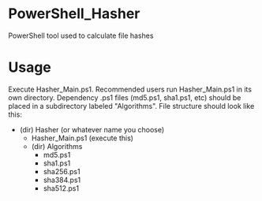 # PowerShell_Hasher
PowerShell tool used to calculate file hashes

# Usage
Execute Hasher_Main.ps1. Recommended users run Hasher_Main.ps1 in its own directory. Dependency .ps1 files (md5.ps1, sha1.ps1, etc) should be placed in a subdirectory labeled "Algorithms".
File structure should look like this:

- (dir) Hasher (or whatever name you choose)
  - Hasher_Main.ps1 (execute this)
  - (dir) Algorithms
    - md5.ps1
    - sha1.ps1
    - sha256.ps1
    - sha384.ps1
    - sha512.ps1  
